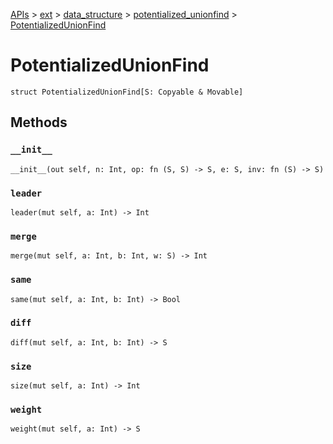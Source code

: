 [APIs](../../../index.md) > [ext](../../index.md) > [data_structure](../index.md) > [potentialized_unionfind](./index.md) > [PotentializedUnionFind]()

# PotentializedUnionFind

```
struct PotentializedUnionFind[S: Copyable & Movable]
```

## Methods

### `__init__`

```
__init__(out self, n: Int, op: fn (S, S) -> S, e: S, inv: fn (S) -> S)
```

### `leader`

```
leader(mut self, a: Int) -> Int
```

### `merge`

```
merge(mut self, a: Int, b: Int, w: S) -> Int
```

### `same`

```
same(mut self, a: Int, b: Int) -> Bool
```

### `diff`

```
diff(mut self, a: Int, b: Int) -> S
```

### `size`

```
size(mut self, a: Int) -> Int
```

### `weight`

```
weight(mut self, a: Int) -> S
```
